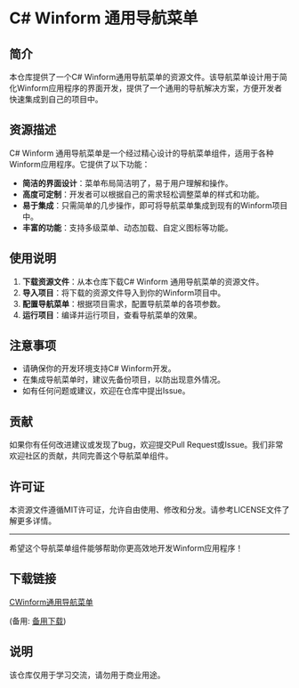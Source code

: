 # C# Winform 通用导航菜单

## 简介

本仓库提供了一个C# Winform通用导航菜单的资源文件。该导航菜单设计用于简化Winform应用程序的界面开发，提供了一个通用的导航解决方案，方便开发者快速集成到自己的项目中。

## 资源描述

C# Winform 通用导航菜单是一个经过精心设计的导航菜单组件，适用于各种Winform应用程序。它提供了以下功能：

- **简洁的界面设计**：菜单布局简洁明了，易于用户理解和操作。
- **高度可定制**：开发者可以根据自己的需求轻松调整菜单的样式和功能。
- **易于集成**：只需简单的几步操作，即可将导航菜单集成到现有的Winform项目中。
- **丰富的功能**：支持多级菜单、动态加载、自定义图标等功能。

## 使用说明

1. **下载资源文件**：从本仓库下载C# Winform 通用导航菜单的资源文件。
2. **导入项目**：将下载的资源文件导入到你的Winform项目中。
3. **配置导航菜单**：根据项目需求，配置导航菜单的各项参数。
4. **运行项目**：编译并运行项目，查看导航菜单的效果。

## 注意事项

- 请确保你的开发环境支持C# Winform开发。
- 在集成导航菜单时，建议先备份项目，以防出现意外情况。
- 如有任何问题或建议，欢迎在仓库中提出Issue。

## 贡献

如果你有任何改进建议或发现了bug，欢迎提交Pull Request或Issue。我们非常欢迎社区的贡献，共同完善这个导航菜单组件。

## 许可证

本资源文件遵循MIT许可证，允许自由使用、修改和分发。请参考LICENSE文件了解更多详情。

---

希望这个导航菜单组件能够帮助你更高效地开发Winform应用程序！

## 下载链接
[CWinform通用导航菜单](https://pan.quark.cn/s/fae541411ff1) 

(备用: [备用下载](https://pan.baidu.com/s/1xjJBP6rLkgf8G68l4JxQYA?pwd=1234))

## 说明

该仓库仅用于学习交流，请勿用于商业用途。

